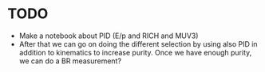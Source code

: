 # TODO
 - Make a notebook about PID (E/p and RICH and MUV3)
 - After that we can go on doing the different selection by using also PID in addition to kinematics to increase purity. Once we have enough purity, we can do a BR measurement?